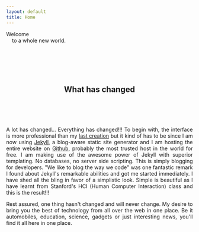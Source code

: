 ```yaml
---
layout: default
title: Home
---
```

<section id="banner" class="section">
    <div class="inner">
	    <p class="attract"><span class="darker">Welcome</span><br />&nbsp;&nbsp;&nbsp;&nbsp;to a whole new world.</p>
	</div>
</section>
<br /> <br /><br /><br />

<div id="main">
    <div class="inner">
        <div id="primary" role="main">
		    <section class="section">
			    <header class="section-header">
					<h2 class="section-title">What has changed</h2>
				</header><br />
				<div class="section-content">
				    <p align="justify">A lot has changed... Everything has changed!!! To begin with, the interface is more professional than my <a title="click to go to my old website" href="http://varunpatil.xtreemhost.com/index.old.php" target="_blank">last creation</a> but it kind of has to be since I am now using <a href="https://github.com/mojombo/jekyll" target="_blank">Jekyll</a>, a blog-aware static site generator and I am hosting the entire website on <a href="https://github.com/" target="_blank">Github</a>, probably the most trusted host in the world for free. I am making use of the awesome power of Jekyll with superior templating. No databases, no server side scripting. This is simply blogging for developers. &quot;We like to blog the way we code&quot; was one fantastic remark I found about Jekyll's remarkable abilities and got me started immediately. I have shed all the bling in favor of a simplistic look. Simple is beautiful as I have learnt from Stanford's HCI (Human Computer Interaction) class and this is the result!!! </p>
                    <p align="justify">Rest assured, one thing hasn't changed and will never change. My desire to bring you the best of technology from all over the web in one place. Be it automobiles, education, science, gadgets or just interesting news, you'll find it all here in one place.</p>
				</div>
			</section>
		</div>
    </div>
</div>

